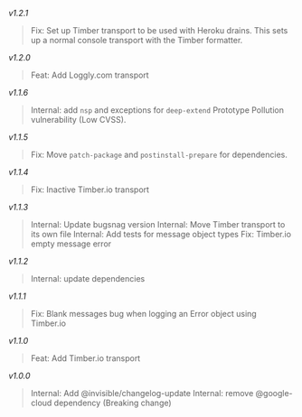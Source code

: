 *v1.2.1*
> Fix: Set up Timber transport to be used with Heroku drains. This sets up a normal console transport with the Timber formatter.

*v1.2.0*
> Feat: Add Loggly.com transport

*v1.1.6*
> Internal: add `nsp` and exceptions for `deep-extend` Prototype Pollution vulnerability (Low CVSS).

*v1.1.5*
> Fix: Move `patch-package` and `postinstall-prepare` for dependencies.

*v1.1.4*
> Fix: Inactive Timber.io transport

*v1.1.3*
> Internal: Update bugsnag version
> Internal: Move Timber transport to its own file
> Internal: Add tests for message object types
> Fix: Timber.io empty message error

*v1.1.2*
> Internal: update dependencies

*v1.1.1*
> Fix: Blank messages bug when logging an Error object using Timber.io

*v1.1.0*
> Feat: Add Timber.io transport

*v1.0.0*
> Internal: Add @invisible/changelog-update
> Internal: remove @google-cloud dependency (Breaking change)
